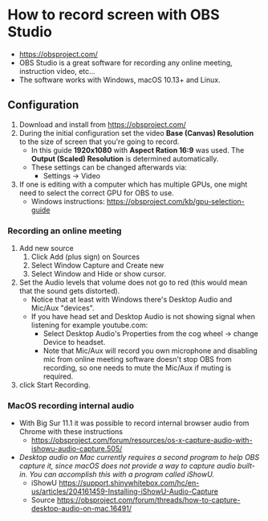 # How to record screen with OBS Studio
* https://obsproject.com/
* OBS Studio is a great software for recording any online meeting, instruction video, etc...
* The software works with Windows, macOS 10.13+ and Linux.

## Configuration
1. Download and install from https://obsproject.com/
1. During the initial configuration set the video **Base (Canvas) Resolution** to the size of screen that you're going to record.
   * In this guide **1920x1080** with **Aspect Ration 16:9** was used. The **Output (Scaled) Resolution** is determined automatically.
   * These settings can be changed afterwards via:
      * Settings -> Video
1. If one is editing with a computer which has multiple GPUs, one might need to select the correct GPU for OBS to use.
   * Windows instructions: https://obsproject.com/kb/gpu-selection-guide
    
### Recording an online meeting
1. Add new source
   1. Click Add (plus sign) on Sources
   1. Select Window Capture and Create new
   1. Select Window and Hide or show cursor.
1. Set the Audio levels that volume does not go to red (this would mean that the sound gets distorted).
    * Notice that at least with Windows there's Desktop Audio and Mic/Aux "devices".
    * If you have head set and Desktop Audio is not showing signal when listening for example youtube.com:
        * Select Desktop Audio's Properties from the cog wheel -> change Device to headset.
        * Note that Mic/Aux will record you own microphone and disabling mic from online meeting software doesn't stop OBS from recording, so one needs to mute the Mic/Aux if muting is required.
1. click Start Recording.

### MacOS recording internal audio
* With Big Sur 11.1 it was possible to record internal browser audio from Chrome with these instructions
  * https://obsproject.com/forum/resources/os-x-capture-audio-with-ishowu-audio-capture.505/
* *Desktop audio on Mac currently requires a second program to help OBS capture it, since macOS does not provide a way to capture audio built-in. You can accomplish this with a program called iShowU.*
  * iShowU https://support.shinywhitebox.com/hc/en-us/articles/204161459-Installing-iShowU-Audio-Capture
  * Source https://obsproject.com/forum/threads/how-to-capture-desktop-audio-on-mac.16491/
